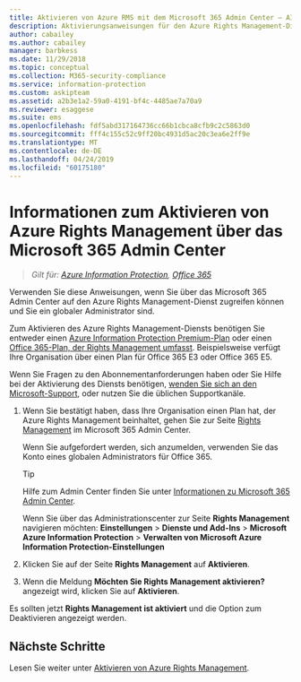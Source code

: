 ```yaml
---
title: Aktivieren von Azure RMS mit dem Microsoft 365 Admin Center – AIP
description: Aktivierungsanweisungen für den Azure Rights Management-Dienst, wenn Sie die neue Version des Microsoft 365 Admin Centers verwenden.
author: cabailey
ms.author: cabailey
manager: barbkess
ms.date: 11/29/2018
ms.topic: conceptual
ms.collection: M365-security-compliance
ms.service: information-protection
ms.custom: askipteam
ms.assetid: a2b3e1a2-59a0-4191-bf4c-4485ae7a70a9
ms.reviewer: esaggese
ms.suite: ems
ms.openlocfilehash: fdf5abd317164736cc66b1cbca8cfb9c2c5863d0
ms.sourcegitcommit: fff4c155c52c9ff20bc4931d5ac20c3ea6e2ff9e
ms.translationtype: MT
ms.contentlocale: de-DE
ms.lasthandoff: 04/24/2019
ms.locfileid: "60175180"
---
```

# <a name="how-to-activate-azure-rights-management-from-the-microsoft-365-admin-center"></a>Informationen zum Aktivieren von Azure Rights Management über das Microsoft 365 Admin Center

>*Gilt für: [Azure Information Protection](https://azure.microsoft.com/pricing/details/information-protection), [Office 365](https://download.microsoft.com/download/E/C/F/ECF42E71-4EC0-48FF-AA00-577AC14D5B5C/Azure_Information_Protection_licensing_datasheet_EN-US.pdf)*

Verwenden Sie diese Anweisungen, wenn Sie über das Microsoft 365 Admin Center auf den Azure Rights Management-Dienst zugreifen können und Sie ein globaler Administrator sind. 

Zum Aktivieren des Azure Rights Management-Diensts benötigen Sie entweder einen [Azure Information Protection Premium-Plan](https://www.microsoft.com/cloud-platform/azure-information-protection-pricing) oder einen [Office 365-Plan, der Rights Management umfasst](https://download.microsoft.com/download/E/C/F/ECF42E71-4EC0-48FF-AA00-577AC14D5B5C/Azure_Information_Protection_licensing_datasheet_EN-US.pdf). Beispielsweise verfügt Ihre Organisation über einen Plan für Office 365 E3 oder Office 365 E5. 

Wenn Sie Fragen zu den Abonnementanforderungen haben oder Sie Hilfe bei der Aktivierung des Diensts benötigen, [wenden Sie sich an den Microsoft-Support](information-support.md#to-contact-microsoft-support), oder nutzen Sie die üblichen Supportkanäle.

1. Wenn Sie bestätigt haben, dass Ihre Organisation einen Plan hat, der Azure Rights Management beinhaltet, gehen Sie zur Seite [Rights Management](https://account.activedirectory.windowsazure.com/RmsOnline/Manage.aspx) im Microsoft 365 Admin Center.
    
    Wenn Sie aufgefordert werden, sich anzumelden, verwenden Sie das Konto eines globalen Administrators für Office 365.
    
    > [!TIP]
    > Hilfe zum Admin Center finden Sie unter [Informationen zu Microsoft 365 Admin Center](/office365/admin/admin-overview/about-the-admin-center).
    
    Wenn Sie über das Administrationscenter zur Seite **Rights Management** navigieren möchten: **Einstellungen** > **Dienste und Add-Ins** > **Microsoft Azure Information Protection** > **Verwalten von Microsoft Azure Information Protection-Einstellungen**

2. Klicken Sie auf der Seite **Rights Management** auf **Aktivieren**.

3. Wenn die Meldung **Möchten Sie Rights Management aktivieren?** angezeigt wird, klicken Sie auf **Aktivieren**.

Es sollten jetzt **Rights Management ist aktiviert** und die Option zum Deaktivieren angezeigt werden.

## <a name="next-steps"></a>Nächste Schritte
Lesen Sie weiter unter [Aktivieren von Azure Rights Management](activate-service.md#configuring-onboarding-controls-for-a-phased-deployment).

